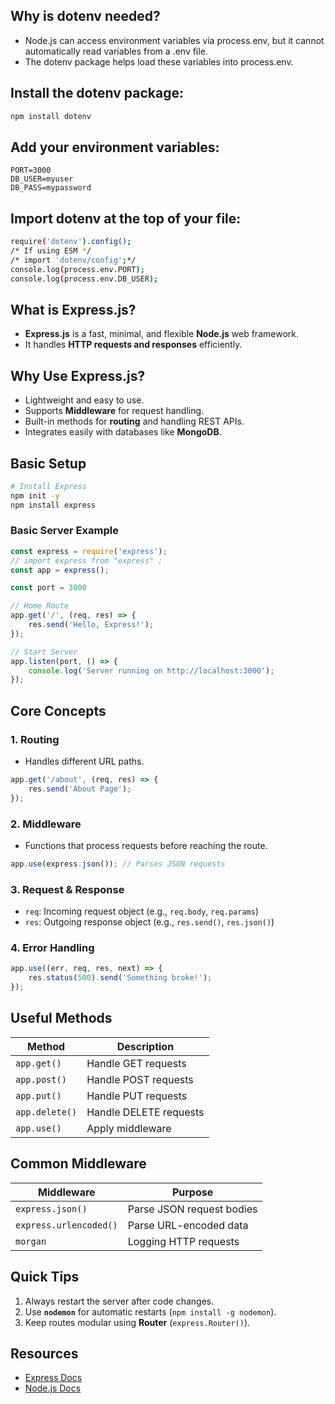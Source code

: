 ## Why is dotenv needed?
- Node.js can access environment variables via process.env, but it cannot automatically read variables from a .env file.
- The dotenv package helps load these variables into process.env.

## Install the dotenv package:
```bash
npm install dotenv
```
##  Add your environment variables:
```.env
PORT=3000
DB_USER=myuser
DB_PASS=mypassword
```
## Import dotenv at the top of your file:
```bash
require('dotenv').config();
/* If using ESM */
/* import 'dotenv/config';*/
console.log(process.env.PORT);
console.log(process.env.DB_USER);
```

## What is Express.js?
- **Express.js** is a fast, minimal, and flexible **Node.js** web framework.
- It handles **HTTP requests and responses** efficiently.

## Why Use Express.js?
- Lightweight and easy to use.
- Supports **Middleware** for request handling.
- Built-in methods for **routing** and handling REST APIs.
- Integrates easily with databases like **MongoDB**.

## Basic Setup
```bash
# Install Express
npm init -y
npm install express
```

### Basic Server Example

```js
const express = require('express');
// import express from "express" ;
const app = express();

const port = 3000

// Home Route
app.get('/', (req, res) => {
    res.send('Hello, Express!');
});

// Start Server
app.listen(port, () => {
    console.log('Server running on http://localhost:3000');
});
```

## Core Concepts
### 1. **Routing**
- Handles different URL paths.
```js
app.get('/about', (req, res) => {
    res.send('About Page');
});
```

### 2. **Middleware**
- Functions that process requests before reaching the route.
```js
app.use(express.json()); // Parses JSON requests
```

### 3. **Request & Response**
- `req`: Incoming request object (e.g., `req.body`, `req.params`)
- `res`: Outgoing response object (e.g., `res.send()`, `res.json()`)

### 4. **Error Handling**
```js
app.use((err, req, res, next) => {
    res.status(500).send('Something broke!');
});
```

## Useful Methods
| Method       | Description                  |
|--------------|------------------------------|
| `app.get()`  | Handle GET requests          |
| `app.post()` | Handle POST requests         |
| `app.put()`  | Handle PUT requests          |
| `app.delete()`| Handle DELETE requests      |
| `app.use()`  | Apply middleware             |

## Common Middleware
| Middleware          | Purpose                        |
|---------------------|--------------------------------|
| `express.json()`    | Parse JSON request bodies      |
| `express.urlencoded()` | Parse URL-encoded data   |
| `morgan`            | Logging HTTP requests          |

## Quick Tips
1. Always restart the server after code changes.
2. Use **`nodemon`** for automatic restarts (`npm install -g nodemon`).
3. Keep routes modular using **Router** (`express.Router()`).

## Resources
- [Express Docs](https://expressjs.com/)
- [Node.js Docs](https://nodejs.org/)
